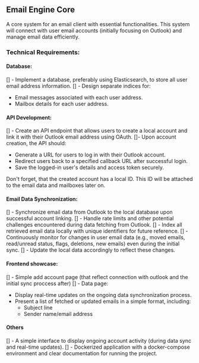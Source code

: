 ## Email Engine Core
A core system for an email client with essential functionalities. This system will connect with user email accounts (initially focusing on Outlook) and manage email data efficiently.

### Technical Requirements:
#### Database:
[] - Implement a database, preferably using Elasticsearch, to store all user email address information.
[] - Design separate indices for:
  - Email messages associated with each user address.
  - Mailbox details for each user address.

#### API Development:
[] - Create an API endpoint that allows users to create a local account and link it with their Outlook email address using OAuth.
[]- Upon account creation, the API should:
 - Generate a URL for users to log in with their Outlook account.
 - Redirect users back to a specified callback URL after successful login.
 - Save the logged-in user's details and access token securely.

Don't forget, that the created account has a local ID. This ID will be
attached to the email data and mailboxes later on.

#### Email Data Synchronization:
[] - Synchronize email data from Outlook to the local database upon successful account linking.
[] - Handle rate limits and other potential challenges encountered during data fetching from Outlook.
[] - Index all retrieved email data locally with unique identifiers for future reference.
[] - Continuously monitor for changes in user email data (e.g., moved emails, read/unread status, flags, deletions, new emails) even during the initial sync.
[] - Update the local data accordingly to reflect these changes.

#### Frontend showcase:
[] - Simple add account page (that reflect connection with outlook and the initial sync proccess after)
[] - Data page:
 - Display real-time updates on the ongoing data synchronization process.
 - Present a list of fetched or updated emails in a simple format, including:
    - Subject line
    - Sender name/email address

#### Others
[] - A simple interface to display ongoing account activity (during data sync and real-time updates).
[] - Dockerized application with a docker-compose environment and clear documentation for running the project.
